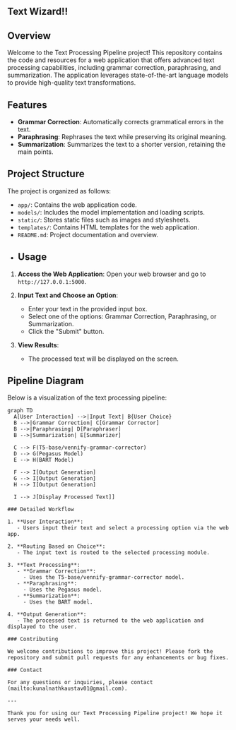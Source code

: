 ## Text Wizard!!

## Overview

Welcome to the Text Processing Pipeline project! This repository contains the code and resources for a web application that offers advanced text processing capabilities, including grammar correction, paraphrasing, and summarization. The application leverages state-of-the-art language models to provide high-quality text transformations.

## Features

- **Grammar Correction**: Automatically corrects grammatical errors in the text.
- **Paraphrasing**: Rephrases the text while preserving its original meaning.
- **Summarization**: Summarizes the text to a shorter version, retaining the main points.

## Project Structure

The project is organized as follows:

- `app/`: Contains the web application code.
- `models/`: Includes the model implementation and loading scripts.
- `static/`: Stores static files such as images and stylesheets.
- `templates/`: Contains HTML templates for the web application.
- `README.md`: Project documentation and overview.
- ## Usage

1. **Access the Web Application**:
   Open your web browser and go to `http://127.0.0.1:5000`.

2. **Input Text and Choose an Option**:
   - Enter your text in the provided input box.
   - Select one of the options: Grammar Correction, Paraphrasing, or Summarization.
   - Click the "Submit" button.

3. **View Results**:
   - The processed text will be displayed on the screen.

## Pipeline Diagram
Below is a visualization of the text processing pipeline:

```mermaid
graph TD
  A[User Interaction] -->|Input Text| B{User Choice}
  B -->|Grammar Correction| C[Grammar Corrector]
  B -->|Paraphrasing| D[Paraphraser]
  B -->|Summarization| E[Summarizer]
  
  C --> F(T5-base/vennify-grammar-corrector)
  D --> G(Pegasus Model)
  E --> H(BART Model)
  
  F --> I[Output Generation]
  G --> I[Output Generation]
  H --> I[Output Generation]
  
  I --> J[Display Processed Text]]

### Detailed Workflow

1. **User Interaction**:
   - Users input their text and select a processing option via the web app.

2. **Routing Based on Choice**:
   - The input text is routed to the selected processing module.

3. **Text Processing**:
   - **Grammar Correction**:
     - Uses the T5-base/vennify-grammar-corrector model.
   - **Paraphrasing**:
     - Uses the Pegasus model.
   - **Summarization**:
     - Uses the BART model.

4. **Output Generation**:
   - The processed text is returned to the web application and displayed to the user.

### Contributing

We welcome contributions to improve this project! Please fork the repository and submit pull requests for any enhancements or bug fixes.

### Contact

For any questions or inquiries, please contact (mailto:kunalnathkaustav01@gmail.com).

---

Thank you for using our Text Processing Pipeline project! We hope it serves your needs well.
